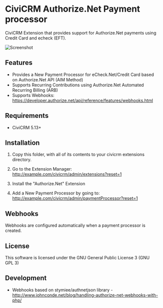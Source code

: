 # CiviCRM Authorize.Net Payment processor

CiviCRM Extension that provides support for Authorize.Net payments using Credit Card and echeck (EFT).

![Screenshot](/images/authnet_preview.png)

## Features

* Provides a New Payment Processor for eCheck.Net/Credit Card based on Authorize.Net API (AIM Method)
* Supports Recurring Contributions using Authorize.Net Automated Recurring Billing (ARB)
* Supports Webhooks: https://developer.authorize.net/api/reference/features/webhooks.html

## Requirements

 * CiviCRM 5.13+

## Installation
1. Copy this folder, with all of its contents to your civicrm extensions directory.

2. Go to the Extension Manager: http://example.com/civicrm/admin/extensions?reset=1

3. Install the "Authorize.Net" Extension

4. Add a New Payment Processor by going to: http://example.com/civicrm/admin/paymentProcessor?reset=1

## Webhooks

Webhooks are configured automatically when a payment processor is created.

## License
This software is licensed under the GNU General Public License 3 (GNU GPL 3)

## Development

* Webhooks based on stymiee/authnetjson library - http://www.johnconde.net/blog/handling-authorize-net-webhooks-with-php/
